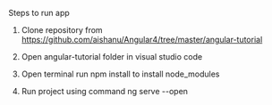 Steps to run app

1. Clone repository from https://github.com/aishanu/Angular4/tree/master/angular-tutorial

2. Open angular-tutorial folder in visual studio code

3. Open terminal run npm install to install node_modules 

4. Run project using command ng serve --open
